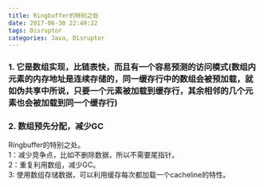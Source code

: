 ```yaml
---
title: Ringbuffer的特别之处
date: 2017-06-30 22:49:22
tags: Disruptor
categories: Java, Disruptor
---
```


### 1. 它是数组实现，比链表快，而且有一个容易预测的访问模式(数组内元素的内存地址是连续存储的，同一缓存行中的数组会被预加载，**就如伪共享中所说，只要一个元素被加载到缓存行，其余相邻的几个元素也会被加载到同一个缓存行**)  
### 2. 数组预先分配，减少GC  

Ringbuffer的特别之处。  
1：减少竞争点，比如不删除数据，所以不需要尾指针。  
2：重复利用数组，减少GC。  
3: 使用数组存储数据，可以利用缓存每次都加载一个cacheline的特性。  
